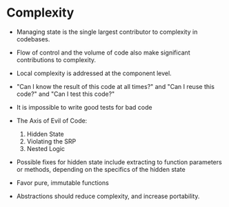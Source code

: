 # Complexity

- Managing state is the single largest contributor to complexity in codebases.

- Flow of control and the volume of code also make significant contributions to complexity.

- Local complexity is addressed at the component level.

- "Can I know the result of this code at all times?" and "Can I reuse this code?" and "Can I test this code?"
  
- It is impossible to write good tests for bad code

- The Axis of Evil of Code:
  1) Hidden State
  2) Violating the SRP
  3) Nested Logic

- Possible fixes for hidden state include extracting to function parameters or methods, depending on the specifics of the hidden state

- Favor pure, immutable functions

- Abstractions should reduce complexity, and increase portability.

